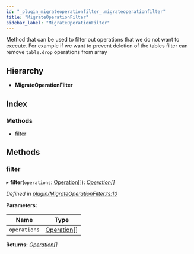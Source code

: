 ```yaml
---
id: "_plugin_migrateoperationfilter_.migrateoperationfilter"
title: "MigrateOperationFilter"
sidebar_label: "MigrateOperationFilter"
---
```


Method that can be used to filter out operations that we do not want to execute.
For example if we want to prevent deletion of the tables filter can remove `table.drop` operations
from array

## Hierarchy

* **MigrateOperationFilter**

## Index

### Methods

* [filter](_plugin_migrateoperationfilter_.migrateoperationfilter.md#filter)

## Methods

###  filter

▸ **filter**(`operations`: [Operation](_diff_operation_.operation.md)[]): *[Operation](_diff_operation_.operation.md)[]*

*Defined in [plugin/MigrateOperationFilter.ts:10](https://github.com/aerogear/graphback/blob/b39280e7/packages/graphql-migrations/src/plugin/MigrateOperationFilter.ts#L10)*

**Parameters:**

Name | Type |
------ | ------ |
`operations` | [Operation](_diff_operation_.operation.md)[] |

**Returns:** *[Operation](_diff_operation_.operation.md)[]*
